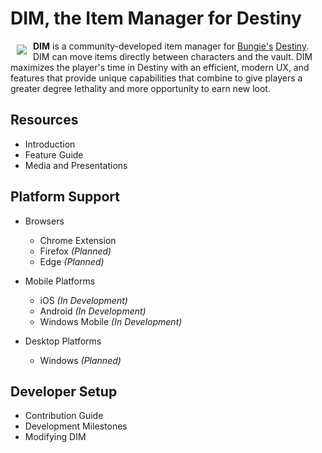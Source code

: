 # **DIM, the Item Manager for Destiny**

<a href="http://destinyitemmanager.com"><img src="http://i.imgur.com/ngZ8UCT.png" align="left" hspace="10" vspace="6"></a>

**DIM** is a community-developed item manager for [Bungie's](http://www.bungie.net) [Destiny](http://www.destinythegame.com). DIM can move items directly between characters and the vault. DIM maximizes the player's time in Destiny with an efficient, modern UX, and features that provide unique capabilities that combine to give players a greater degree lethality and more opportunity to earn new loot.

## Resources

* Introduction
* Feature Guide
* Media and Presentations

## Platform Support

* Browsers
  * Chrome Extension
  * Firefox _(Planned)_
  * Edge _(Planned)_

* Mobile Platforms
  * iOS _(In Development)_
  * Android _(In Development)_
  * Windows Mobile _(In Development)_

* Desktop Platforms
  * Windows _(Planned)_

## Developer Setup

* Contribution Guide
* Development Milestones
* Modifying DIM